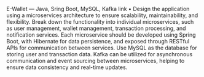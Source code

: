 E-Wallet — Java, Sring Boot, MySQL, Kafka link
• Design the application using a microservices architecture to ensure scalability, maintainability, and flexibility.
Break down the functionality into individual microservices, such as user management, wallet management,
transaction processing, and notification services. Each microservice should be developed using Spring Boot,
with Hibernate for data persistence, and exposed through RESTful APIs for communication between services.
Use MySQL as the database for storing user and transaction data. Kafka can be utilized for asynchronous
communication and event sourcing between microservices, helping to ensure data consistency and real-time
updates.
